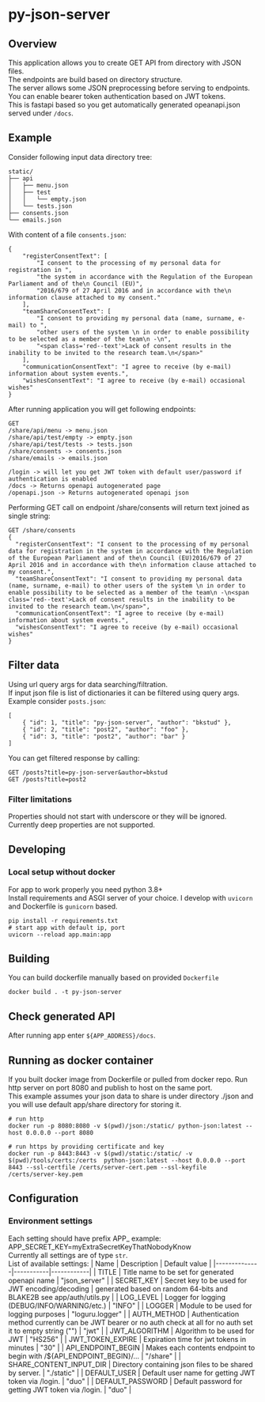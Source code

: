 # py-json-server
## Overview
This application allows you to create GET API from directory with JSON files. <br>
The endpoints are build based on directory structure.  <br>
The server allows some JSON preprocessing before serving to endpoints. <br> 
You can enable bearer token authentication based on JWT tokens. <br>
This is fastapi based so you get automatically generated opeanapi.json served under `/docs`.

## Example
Consider following input data directory tree:
```
static/
├── api
│   ├── menu.json
│   ├── test
│   │   └── empty.json
│   └── tests.json
├── consents.json
└── emails.json
```
With content of a file `consents.json`:
```
{
	"registerConsentText": [
		"I consent to the processing of my personal data for registration in ",
		"the system in accordance with the Regulation of the European Parliament and of the\n Council (EU)",
		"2016/679 of 27 April 2016 and in accordance with the\n information clause attached to my consent."
	],
	"teamShareConsentText": [
		"I consent to providing my personal data (name, surname, e-mail) to ",
		"other users of the system \n in order to enable possibility to be selected as a member of the team\n -\n",
		"<span class='red--text'>Lack of consent results in the inability to be invited to the research team.\n</span>"
	],
	"communicationConsentText": "I agree to receive (by e-mail) information about system events.",
	"wishesConsentText": "I agree to receive (by e-mail) occasional wishes"
}
```

After running application you will get following endpoints:
```
GET 
/share/api/menu -> menu.json
/share/api/test/empty -> empty.json
/share/api/test/tests -> tests.json
/share/consents -> consents.json
/share/emails -> emails.json

/login -> will let you get JWT token with default user/password if authentication is enabled
/docs -> Returns openapi autogenerated page
/openapi.json -> Returns autogenerated openapi json

```
Performing GET call on endpoint /share/consents will return text joined as single string:
```
GET /share/consents
{
  "registerConsentText": "I consent to the processing of my personal data for registration in the system in accordance with the Regulation of the European Parliament and of the\n Council (EU)2016/679 of 27 April 2016 and in accordance with the\n information clause attached to my consent.",
  "teamShareConsentText": "I consent to providing my personal data (name, surname, e-mail) to other users of the system \n in order to enable possibility to be selected as a member of the team\n -\n<span class='red--text'>Lack of consent results in the inability to be invited to the research team.\n</span>",
  "communicationConsentText": "I agree to receive (by e-mail) information about system events.",
  "wishesConsentText": "I agree to receive (by e-mail) occasional wishes"
}
```

## Filter data
Using url query args for data searching/filtration. <br>
If input json file is list of dictionaries it can be filtered using query args. <br>
Example consider `posts.json`:
```
[
    { "id": 1, "title": "py-json-server", "author": "bkstud" },
    { "id": 2, "title": "post2", "author": "foo" },
    { "id": 3, "title": "post2", "author": "bar" }
]
```
You can get filtered response by calling:
```
GET /posts?title=py-json-server&author=bkstud
GET /posts?title=post2
```
### Filter limitations 
Properties should not start with underscore or they will be ignored. <br>
Currently deep properties are not supported.


## Developing
### Local setup without docker
For app to work properly you need python 3.8+ <br>
Install requirements and ASGI server of your choice. 
I develop with `uvicorn` and Dockerfile is `gunicorn` based.

```
pip install -r requirements.txt
# start app with default ip, port
uvicorn --reload app.main:app
```
## Building
You can build dockerfile manually based on provided `Dockerfile`
```
docker build . -t py-json-server
```

## Check generated API
After running app enter `${APP_ADDRESS}/docs`.

## Running as docker container
If you built docker image from Dockerfile or pulled from docker repo.
Run http server on port 8080 and publish to host on the same port. <br>
This example assumes your json data to share is under directory ./json and you will use default app/share directory for storing it.
```
# run http
docker run -p 8080:8080 -v $(pwd)/json:/static/ python-json:latest --host 0.0.0.0 --port 8080

# run https by providing certificate and key
docker run -p 8443:8443 -v $(pwd)/static:/static/ -v $(pwd)/tools/certs:/certs  python-json:latest --host 0.0.0.0 --port 8443 --ssl-certfile /certs/server-cert.pem --ssl-keyfile /certs/server-key.pem
```

## Configuration
### Environment settings
Each setting should have prefix APP_ example: APP_SECRET_KEY=myExtraSecretKeyThatNobodyKnow <br>
Currently all settings are of type `str`. <br>
List of available settings:
| Name         | Description     | Default value |
|--------------|-----------|------------|
| TITLE | Title name to be set for generated openapi name | "json_server" |
| SECRET_KEY | Secret key to be used for JWT encoding/decoding      | generated based on random 64-bits and BLAKE2B see app/auth/utils.py   |
| LOG_LEVEL      | Logger for logging (DEBUG/INFO/WARNING/etc.) | "INFO" |
| LOGGER      | Module to be used for logging purposes | "loguru.logger" |
| AUTH_METHOD      |  Authentication method currently can be JWT bearer or no auth check at all for no auth set it to empty string ("") | "jwt" |
| JWT_ALGORITHM | Algorithm to be used for JWT | "HS256" |
| JWT_TOKEN_EXPIRE | Expiration time for jwt tokens in minutes | "30" |
| API_ENDPOINT_BEGIN | Makes each contents endpoint to begin with /${API_ENDPOINT_BEGIN}/... | "/share" |
| SHARE_CONTENT_INPUT_DIR | Directory containing json files to be shared by server. | "./static" |
| DEFAULT_USER | Default user name for getting JWT token via /login. | "duo" |
| DEFAULT_PASSWORD | Default password for getting JWT token via /login. | "duo" |
